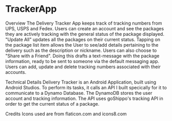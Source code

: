 # TrackerApp

Overview
The Delivery Tracker App keeps track of tracking numbers from UPS, USPS and Fedex. Users can create an account and see the packages they are actively tracking with the general status of the package displayed. "Update All" updates all the packages on their current status. Tapping on the package list item allows the User to see/add details pertaining to the delivery such as the description or nickname. Users can also choose to "Share with a Friend". Doing this drafts a text-message with the package information, ready to be sent to someone via the default messaging app. Users can add, update and delete tracking numbers associated with their accounts.

Technical Details
Delivery Tracker is an Android Application, built using Android Studios. To perform its tasks, it calls an API I built specically for it to communicate to a Dynamo Database. The DynamoDB stores the user account and tracking information. The API uses goShippo's tracking API in order to get the current status of a package.

Credits
Icons used are from flaticon.com and icons8.com
